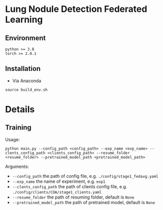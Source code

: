 # Lung Nodule Detection Federated Learning

## Environment
```shell
python >= 3.8
torch >= 2.0.1
```

## Installation
- Via Anaconda
```shell
source build_env.sh
```

# Details
## Training
Usage:
```shell
python main.py --config_path <config_path> --exp_name <exp_name> --clents_config_path <clients_config_path> --resume_folder <resume_folder> --pretrained_model_path <pretrained_model_path>
```
Arguments:
- `--config_path` the path of config file, e.g. `./config/stage1_fedavg.yaml`
- `--exp_name` the name of experiment, e.g. `exp1`
- `--clents_config_path` the path of clients config file, e.g. `./config/clients/COA/stage1_clients.yaml`
- `--resume_folder` the path of resuming folder, default is `None`
- `--pretrained_model_path` the path of pretrained model, default is `None`
